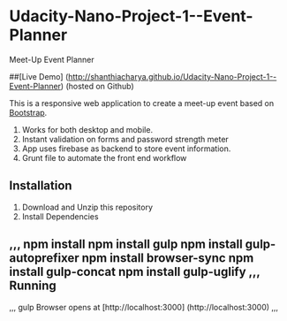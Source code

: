 # Udacity-Nano-Project-1--Event-Planner
Meet-Up Event Planner

##[Live Demo] (http://shanthiacharya.github.io/Udacity-Nano-Project-1--Event-Planner)  (hosted on Github)

This is a responsive web application to create a meet-up event based on [Bootstrap](http://getbootstrap.com/).

1. Works for both desktop and mobile.
2. Instant validation on forms and password strength meter
3. App uses firebase as backend to store event information.
4. Grunt file to automate the front end workflow

Installation
---
1. Download and Unzip this repository
2. Install Dependencies

,,,
    npm install 
    npm install gulp
    npm install gulp-autoprefixer
    npm install browser-sync
    npm install gulp-concat
    npm install gulp-uglify
,,,
 Running
 ---
,,,
   gulp
   Browser opens at [http://localhost:3000] (http://localhost:3000)
,,,   
